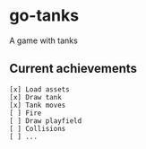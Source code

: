 # go-tanks

A game with tanks

## Current achievements

    [x] Load assets
    [x] Draw tank
    [x] Tank moves
    [ ] Fire
    [ ] Draw playfield
    [ ] Collisions
    [ ] ...
